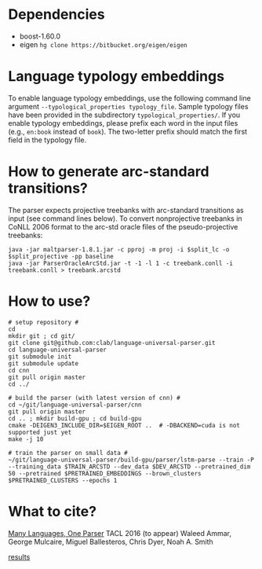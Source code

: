 # Dependencies
* boost-1.60.0
* eigen `hg clone https://bitbucket.org/eigen/eigen`

# Language typology embeddings
To enable language typology embeddings, use the following command line argument `--typological_properties typology_file`. Sample typology files have been provided in the subdirectory `typological_properties/`. If you enable typology embeddings, please prefix each word in the input files (e.g., `en:book` instead of `book`). The two-letter prefix should match the first field in the typology file.

# How to generate arc-standard transitions?
The parser expects projective treebanks with arc-standard transitions as input (see command lines below). To convert nonprojective treebanks in CoNLL 2006 format to the arc-std oracle files of the pseudo-projective treebanks:
```    
java -jar maltparser-1.8.1.jar -c pproj -m proj -i $split_lc -o $split_projective -pp baseline
java -jar ParserOracleArcStd.jar -t -1 -l 1 -c treebank.conll -i treebank.conll > treebank.arcstd
```

# How to use?
```
# setup repository #
cd
mkdir git ; cd git/
git clone git@github.com:clab/language-universal-parser.git
cd language-universal-parser
git submodule init
git submodule update
cd cnn
git pull origin master
cd ../

# build the parser (with latest version of cnn) #
cd ~/git/language-universal-parser/cnn
git pull origin master
cd .. ; mkdir build-gpu ; cd build-gpu
cmake -DEIGEN3_INCLUDE_DIR=$EIGEN_ROOT ..  # -DBACKEND=cuda is not supported just yet
make -j 10

# train the parser on small data #
~/git/language-universal-parser/build-gpu/parser/lstm-parse --train -P --training_data $TRAIN_ARCSTD --dev_data $DEV_ARCSTD --pretrained_dim 50 --pretrained $PRETRAINED_EMBEDDINGS --brown_clusters $PRETRAINED_CLUSTERS --epochs 1
```

# What to cite?
[Many Languages, One Parser](http://arxiv.org/abs/1602.01595) TACL 2016 (to appear)
Waleed Ammar, George Mulcaire, Miguel Ballesteros, Chris Dyer, Noah A. Smith

[results](https://github.com/clab/language-universal-parser/tree/084eed3b1510fc893c4c92474cdcea1d7c58aa7c)
